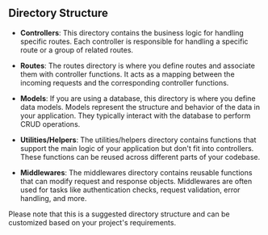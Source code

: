 ## Directory Structure

- **Controllers**: This directory contains the business logic for handling specific routes. Each controller is responsible for handling a specific route or a group of related routes.

- **Routes**: The routes directory is where you define routes and associate them with controller functions. It acts as a mapping between the incoming requests and the corresponding controller functions.

- **Models**: If you are using a database, this directory is where you define data models. Models represent the structure and behavior of the data in your application. They typically interact with the database to perform CRUD operations.

- **Utilities/Helpers**: The utilities/helpers directory contains functions that support the main logic of your application but don't fit into controllers. These functions can be reused across different parts of your codebase.

- **Middlewares**: The middlewares directory contains reusable functions that can modify request and response objects. Middlewares are often used for tasks like authentication checks, request validation, error handling, and more.

Please note that this is a suggested directory structure and can be customized based on your project's requirements.
